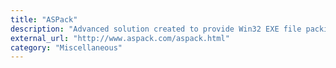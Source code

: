 ```yaml
---
title: "ASPack"
description: "Advanced solution created to provide Win32 EXE file packing and to protect them against non-professional reverse engineering."
external_url: "http://www.aspack.com/aspack.html"
category: "Miscellaneous"
---
```

